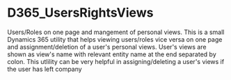 # D365_UsersRightsViews
Users/Roles on one page and mangement of personal views.
This is a small Dynamics 365 utility that helps viewing users/roles vice versa on one page and assignment/deletion of a user's personal views. User's views are shown as view's name with relevant entity name at the end separated by colon.
This utlility can be very helpful in assigning/deleting a user's views if the user has left company
